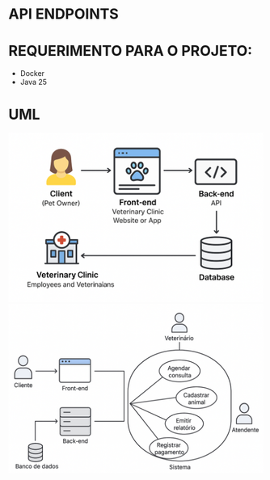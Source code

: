 # API ENDPOINTS


# REQUERIMENTO PARA O PROJETO:
- Docker
- Java 25


# UML
![uml1](.docs/uml1_teoria.png)
![uml2](.docs/uml2_teoria.png)